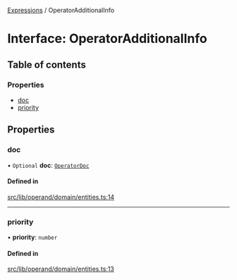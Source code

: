 [Expressions](../README.md) / OperatorAdditionalInfo

# Interface: OperatorAdditionalInfo

## Table of contents

### Properties

- [doc](OperatorAdditionalInfo.md#doc)
- [priority](OperatorAdditionalInfo.md#priority)

## Properties

### doc

• `Optional` **doc**: [`OperatorDoc`](OperatorDoc.md)

#### Defined in

[src/lib/operand/domain/entities.ts:14](https://github.com/FlavioLionelRita/3xpr/blob/6ae12c6/src/lib/operand/domain/entities.ts#L14)

___

### priority

• **priority**: `number`

#### Defined in

[src/lib/operand/domain/entities.ts:13](https://github.com/FlavioLionelRita/3xpr/blob/6ae12c6/src/lib/operand/domain/entities.ts#L13)
